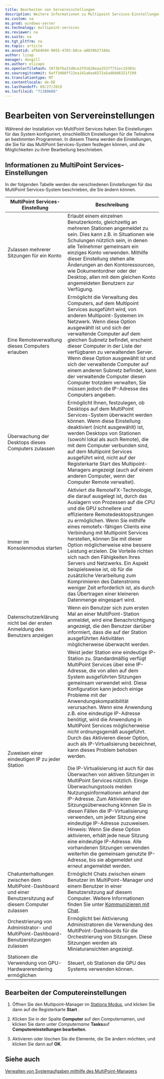 ```yaml
---
title: Bearbeiten von Servereinstellungen
description: Weitere Informationen zu Multipoint Services-Einstellungen
ms.custom: na
ms.prod: windows-server
ms.technology: multipoint-services
ms.reviewer: na
ms.suite: na
ms.tgt_pltfrm: na
ms.topic: article
ms.assetid: afb64b94-9055-4703-b8ce-a8839b2718da
author: lizap
manager: dongill
ms.author: elizapo
ms.openlocfilehash: 5973bf6a23d0ce3f91620eaa3537f751ec19303c
ms.sourcegitcommit: 6aff3d88ff22ea141a6ea6572a5ad8dd6321f199
ms.translationtype: MT
ms.contentlocale: de-DE
ms.lasthandoff: 09/27/2019
ms.locfileid: "71389688"
---
```

# <a name="edit-server-settings"></a>Bearbeiten von Servereinstellungen
Während der Installation von MultiPoint Services haben Sie Einstellungen für das System konfiguriert, einschließlich Einstellungen für die Teilnahme an bestimmten Programmen. In diesem Thema werden die Einstellungen, die Sie für das MultiPoint Services-System festlegen können, und die Möglichkeiten zu ihrer Bearbeitung beschrieben.  
  
## <a name="about-multipoint-services-settings"></a>Informationen zu MultiPoint Services-Einstellungen  
In der folgenden Tabelle werden die verschiedenen Einstellungen für das MultiPoint Services-System beschrieben, die Sie ändern können.  
  
|MultiPoint Services-Einstellung|Beschreibung|  
|-----------------------------------------------------------------------------------------|---------------|  
|Zulassen mehrerer Sitzungen für ein Konto|Erlaubt einem einzelnen Benutzerkonto, gleichzeitig an mehreren Stationen angemeldet zu sein. Dies kann z.B. in Situationen wie Schulungen nützlich sein, in denen alle Teilnehmer gemeinsam ein einziges Konto verwenden. Mithilfe dieser Einstellung stehen alle Änderungen an den Kontoressourcen, wie Dokumentordner oder der Desktop, allen mit dem gleichen Konto angemeldeten Benutzern zur Verfügung.|  
|Eine Remoteverwaltung dieses Computers erlauben|Ermöglicht die Verwaltung des Computers, auf dem Multipoint Services ausgeführt wird, von anderen Multipoint-Systemen im Netzwerk. Wenn diese Option ausgewählt ist und sich der verwaltende Computer auf dem gleichen Subnetz befindet, erscheint dieser Computer in der Liste der verfügbaren zu verwaltenden Server. Wenn diese Option ausgewählt ist und sich der verwaltende Computer auf einem anderen Subnetz befindet, kann der verwaltende Computer diesen Computer trotzdem verwalten, Sie müssen jedoch die IP-Adresse des Computers angeben.|
|Überwachung der Desktops dieses Computers zulassen|Ermöglicht Ihnen, festzulegen, ob Desktops auf dem MultiPoint Services-System überwacht werden können. Wenn diese Einstellung deaktiviert (nicht ausgewählt) ist, werden Desktops von Stationen (sowohl lokal als auch Remote), die mit dem Computer verbunden sind, auf dem Multipoint Services ausgeführt wird, nicht auf der Registerkarte Start des Multipoint-Managers angezeigt (auch auf einem anderen Computer, wenn der Computer Remote verwaltet).|  
|Immer im Konsolenmodus starten|Aktiviert die RemoteFX-Technologie, die darauf ausgelegt ist, durch das Auslagern von Prozessen auf die CPU und die GPU schnellere und effizientere Remotedesktopsitzungen zu ermöglichen. Wenn Sie mithilfe eines remotefx-fähigen Clients eine Verbindung mit Multipoint Services herstellen, können Sie mit dieser Option möglicherweise eine bessere Leistung erzielen. Die Vorteile richten sich nach den Fähigkeiten Ihres Servers und Netzwerks. Ein Aspekt beispielsweise ist, ob für die zusätzliche Verarbeitung zum Komprimieren des Datenstroms weniger Zeit erforderlich ist, als durch das Übertragen einer kleineren Datenmenge eingespart wird.|  
|Datenschutzerklärung nicht bei der ersten Anmeldung des Benutzers anzeigen|Wenn ein Benutzer sich zum ersten Mal an einer MultiPoint-Station anmeldet, wird eine Benachrichtigung angezeigt, die den Benutzer darüber informiert, dass die auf der Station ausgeführten Aktivitäten möglicherweise überwacht werden.|  
|Zuweisen einer eindeutigen IP zu jeder Station|Weist jeder Station eine eindeutige IP-Station zu. Standardmäßig verfügt MultiPoint Services über eine IP-Adresse, die von allen auf dem System ausgeführten Sitzungen gemeinsam verwendet wird. Diese Konfiguration kann jedoch einige Probleme mit der Anwendungskompatibilität verursachen. Wenn eine Anwendung z.B. eine eindeutige IP-Adresse benötigt, wird die Anwendung in MultiPoint Services möglicherweise nicht ordnungsgemäß ausgeführt. Durch das Aktivieren dieser Option, auch als IP-Virtualisierung bezeichnet, kann dieses Problem behoben werden.<br /><br />Die IP-Virtualisierung ist auch für das Überwachen von aktiven Sitzungen in MultiPoint Services nützlich. Einige Überwachungstools melden Nutzungsinformationen anhand der IP-Adresse. Zum Aktivieren der Sitzungsüberwachung können Sie in diesen Fällen die IP-Virtualisierung verwenden, um jeder Sitzung eine eindeutige IP-Adresse zuzuweisen. Hinweis: Wenn Sie diese Option aktivieren, erhält jede neue Sitzung eine eindeutige IP-Adresse. Alle vorhandenen Sitzungen verwenden weiterhin die gemeinsam genutzte IP-Adresse, bis sie abgemeldet und erneut angemeldet werden.|  
|Chatunterhaltungen zwischen dem MultiPoint-Dashboard und einer Benutzersitzung auf diesem Computer zulassen|Ermöglicht Chats zwischen einem Benutzer im MultiPoint-Manager und einem Benutzer in einer Benutzersitzung auf diesem Computer. Weitere Informationen finden Sie unter [Kommunizieren mit Chat](Use-IM.md).|  
|Orchestrierung von Administrator- und MultiPoint-Dashboard-Benutzersitzungen zulassen|Ermöglicht bei Aktivierung Administratoren die Verwendung des MultiPoint-Dashboards für die Orchestrierung von Sitzungen. Diese Sitzungen werden als Miniaturansichten angezeigt.|  
|Stationen die Verwendung von GPU-Hardwarerendering ermöglichen|Steuert, ob Stationen die GPU des Systems verwenden können.|   
  
## <a name="editing-the-computer-settings"></a>Bearbeiten der Computereinstellungen  
  
1.  Öffnen Sie den Multipoint-Manager im [Stations Modus](Switch-Between-Modes.md), und klicken Sie dann auf die Registerkarte **Start** .  
  
2.  Klicken Sie in der Spalte **Computer** auf den Computernamen, und klicken Sie dann unter *Computername* **Tasks**auf **Computereinstellungen bearbeiten**.  
  
3.  Aktivieren oder löschen Sie die Elemente, die Sie ändern möchten, und klicken Sie dann auf **OK**.  
  
## <a name="see-also"></a>Siehe auch  
[Verwalten von Systemaufgaben mithilfe des MultiPoint-Managers](Manage-System-Tasks-Using-MultiPoint-Manager.md)  
  
